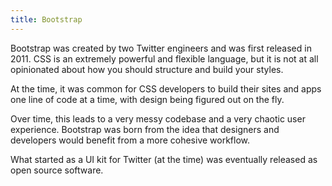 ```yaml
---
title: Bootstrap
---
```


Bootstrap was created by two Twitter engineers and was first released in 2011. CSS is an extremely powerful and flexible language, but it is not at all opinionated about how you should structure and build your styles.

At the time, it was common for CSS developers to build their sites and apps one line of code at a time, with design being figured out on the fly.

Over time, this leads to a very messy codebase and a very chaotic user experience. Bootstrap was born from the idea that designers and developers would benefit from a more cohesive workflow.

What started as a UI kit for Twitter (at the time) was eventually released as open source software.
